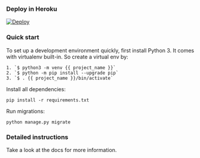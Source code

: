 ### Deploy in Heroku
[![Deploy](https://www.herokucdn.com/deploy/button.svg)](https://heroku.com/deploy?template=https://github.com/OttawaSTEM/djangotest/)


### Quick start

To set up a development environment quickly, first install Python 3. It
comes with virtualenv built-in. So create a virtual env by:

    1. `$ python3 -m venv {{ project_name }}`
    2. `$ python -m pip install --upgrade pip`
    3. `$ . {{ project_name }}/bin/activate`

Install all dependencies:

    pip install -r requirements.txt

Run migrations:

    python manage.py migrate

### Detailed instructions

Take a look at the docs for more information.

[0]: https://www.python.org/
[1]: https://www.djangoproject.com/